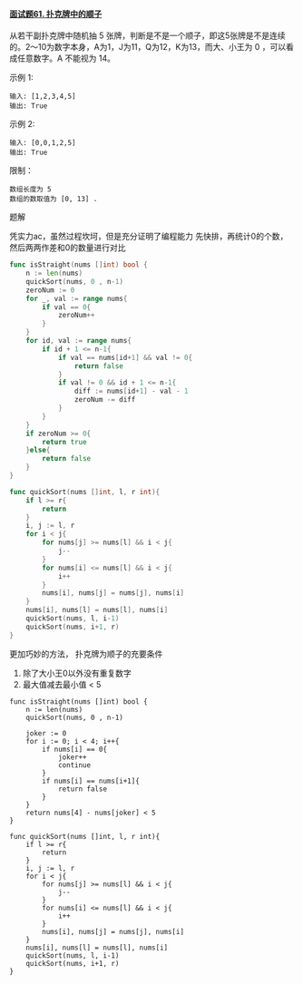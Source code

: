 #### [面试题61. 扑克牌中的顺子](https://leetcode.cn/problems/bu-ke-pai-zhong-de-shun-zi-lcof/)

从若干副扑克牌中随机抽 5 张牌，判断是不是一个顺子，即这5张牌是不是连续的。2～10为数字本身，A为1，J为11，Q为12，K为13，而大、小王为 0 ，可以看成任意数字。A 不能视为 14。

 

示例 1:

```
输入: [1,2,3,4,5]
输出: True
```


示例 2:

```
输入: [0,0,1,2,5]
输出: True
```


限制：

```
数组长度为 5 
数组的数取值为 [0, 13] .
```



题解

凭实力ac，虽然过程坎坷，但是充分证明了编程能力
先快排，再统计0的个数，然后两两作差和0的数量进行对比

```go
func isStraight(nums []int) bool {
    n := len(nums)
    quickSort(nums, 0 , n-1)
    zeroNum := 0
    for _, val := range nums{
        if val == 0{
            zeroNum++
        }
    }
    for id, val := range nums{
        if id + 1 <= n-1{
            if val == nums[id+1] && val != 0{
                return false
            }
            if val != 0 && id + 1 <= n-1{
                diff := nums[id+1] - val - 1
                zeroNum -= diff
            }
        }
    }
    if zeroNum >= 0{
        return true
    }else{
        return false
    }
}

func quickSort(nums []int, l, r int){
    if l >= r{
        return
    }
    i, j := l, r
    for i < j{
        for nums[j] >= nums[l] && i < j{
            j--
        }
        for nums[i] <= nums[l] && i < j{
            i++
        }
        nums[i], nums[j] = nums[j], nums[i]
    }
    nums[i], nums[l] = nums[l], nums[i]
    quickSort(nums, l, i-1)
    quickSort(nums, i+1, r)
}
```



更加巧妙的方法， 扑克牌为顺子的充要条件

1. 除了大小王0以外没有重复数字
2. 最大值减去最小值 < 5

```
func isStraight(nums []int) bool {
    n := len(nums)
    quickSort(nums, 0 , n-1)
    
    joker := 0
    for i := 0; i < 4; i++{
        if nums[i] == 0{
            joker++
            continue
        }
        if nums[i] == nums[i+1]{
            return false
        }
    }
    return nums[4] - nums[joker] < 5
}

func quickSort(nums []int, l, r int){
    if l >= r{
        return
    }
    i, j := l, r
    for i < j{
        for nums[j] >= nums[l] && i < j{
            j--
        }
        for nums[i] <= nums[l] && i < j{
            i++
        }
        nums[i], nums[j] = nums[j], nums[i]
    }
    nums[i], nums[l] = nums[l], nums[i]
    quickSort(nums, l, i-1)
    quickSort(nums, i+1, r)
}
```

